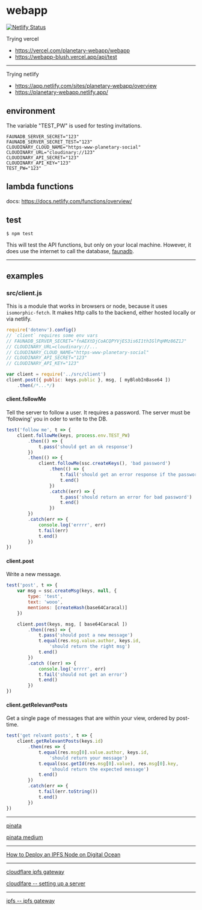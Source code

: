# webapp

[![Netlify Status](https://api.netlify.com/api/v1/badges/e3e33fd9-bbef-43b9-932b-edfeacbf9157/deploy-status)](https://app.netlify.com/sites/planetary-webapp/deploys)

Trying vercel

* https://vercel.com/planetary-webapp/webapp
* https://webapp-blush.vercel.app/api/test

--------------------------------

Trying netlify

* https://app.netlify.com/sites/planetary-webapp/overview
* https://planetary-webapp.netlify.app/

## environment
The variable "TEST_PW" is used for testing invitations.

```
FAUNADB_SERVER_SECRET="123"
FAUNADB_SERVER_SECRET_TEST="123"
CLOUDINARY_CLOUD_NAME="https-www-planetary-social"
CLOUDINARY_URL="cloudinary://123"
CLOUDINARY_API_SECRET="123"
CLOUDINARY_API_KEY="123"
TEST_PW="123"
```

## lambda functions
docs:
https://docs.netlify.com/functions/overview/


## test

```
$ npm test
```

This will test the API functions, but only on your local machine. However, it does use the internet to call the database, [faunadb](https://fauna.com/).

-------------------------------------------


## examples

### src/client.js
This is a module that works in browsers or node, because it uses `isomorphic-fetch`. It makes http calls to the backend, either hosted locally or via netlify.

```js
require('dotenv').config()
// `client` requires some env vars
// FAUNADB_SERVER_SECRET="fnAEXtDjCoACQPYVjES3is6I1thIGlPqHMz86Z1J"
// CLOUDINARY_URL=cloudinary://...
// CLOUDINARY_CLOUD_NAME="https-www-planetary-social"
// CLOUDINARY_API_SECRET="123"
// CLOUDINARY_API_KEY="123"

var client = require('../src/client')
client.post({ public: keys.public }, msg, [ myBlobInBase64 ])
    .then(/*...*/)
```

#### client.followMe
Tell the server to follow a user. It requires a password. The server must be 'following' you in oder to write to the DB.

```js
test('follow me', t => {
    client.followMe(keys, process.env.TEST_PW)
        .then(() => {
            t.pass('should get an ok response')
        })
        .then(() => {
            client.followMe(ssc.createKeys(), 'bad password')
                .then(() => {
                    t.fail('should get an error response if the password is bad')
                    t.end()
                })
                .catch((err) => {
                    t.pass('should return an error for bad password')
                    t.end()
                })
        })
        .catch(err => {
            console.log('errrr', err)
            t.fail(err)
            t.end()
        })
})
```

#### client.post
Write a new message.

```js
test('post', t => {
    var msg = ssc.createMsg(keys, null, {
        type: 'test',
        text: 'wooo',
        mentions: [createHash(base64Caracal)]
    })

    client.post(keys, msg, [ base64Caracal ])
        .then((res) => {
            t.pass('should post a new message')
            t.equal(res.msg.value.author, keys.id,
                'should return the right msg')
            t.end()
        })
        .catch ((err) => {
            console.log('errrr', err)
            t.fail('should not get an error')
            t.end()
        })
})
```

#### client.getRelevantPosts
Get a single page of messages that are within your view, ordered by post-time.

```js
test('get relvant posts', t => {
    client.getRelevantPosts(keys.id)
        .then(res => {
            t.equal(res.msg[0].value.author, keys.id,
                'should return your message')
            t.equal(ssc.getId(res.msg[0].value), res.msg[0].key,
                'should return the expected message')
            t.end()
        })
        .catch(err => {
            t.fail(err.toString())
            t.end()
        }) 
})
```

----------------------------------------------

[pinata](https://medium.com/pinata/how-to-easily-host-a-website-on-ipfs-9d842b5d6a01)

[pinata medium](https://medium.com/pinata/the-ipfs-gateway-problem-64bbe7eb8170)

-------------------------------

[How to Deploy an IPFS Node on Digital Ocean](https://medium.com/pinata/how-to-deploy-an-ipfs-node-on-digital-ocean-c59b9e83098e)

--------------------------------

[cloudflare ipfs gateway](https://blog.cloudflare.com/distributed-web-gateway/)

[cloudlfare -- setting up a server](https://developers.cloudflare.com/distributed-web/ipfs-gateway/setting-up-a-server)

--------------------------------

[ipfs -- ipfs gateway](https://github.com/ipfs/go-ipfs/blob/master/docs/gateway.md)



